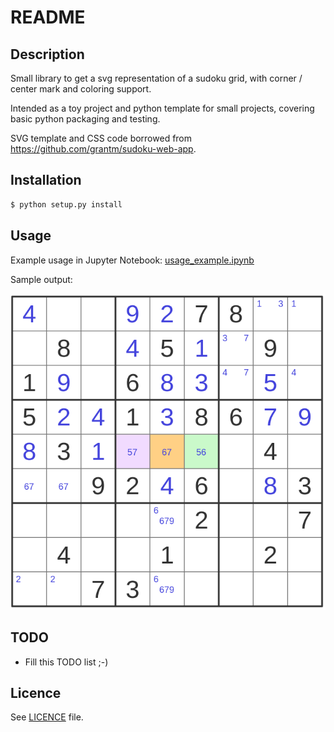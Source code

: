 # README

## Description

Small library to get a svg representation of a sudoku grid, with corner / center mark and coloring support.

Intended as a toy project and python template for small projects, covering basic python packaging and testing.

SVG template and CSS code borrowed from https://github.com/grantm/sudoku-web-app.

## Installation

```bash
$ python setup.py install
```

## Usage

Example usage in Jupyter Notebook: [usage_example.ipynb](doc/usage_example.ipynb)

Sample output:

![Sample output](doc/sample_output.png)

## TODO

- Fill this TODO list ;-)

## Licence

See [LICENCE](LICENCE) file.